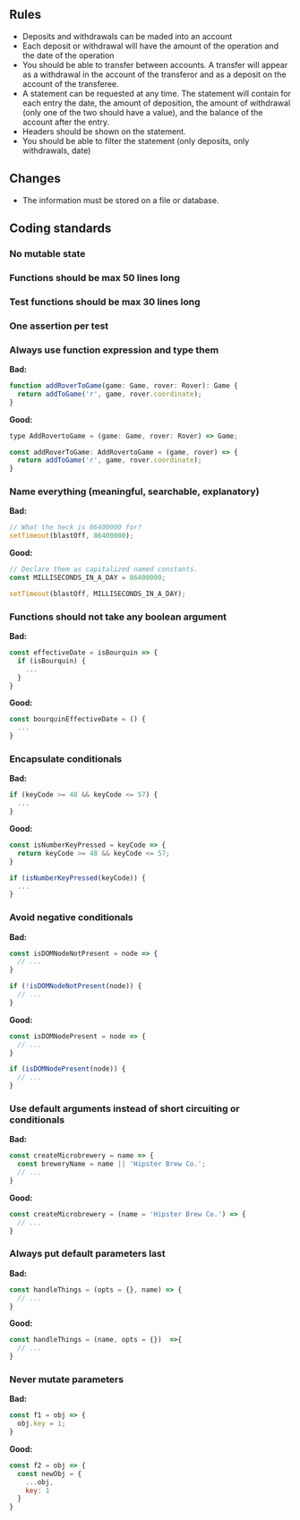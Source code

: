 ## Rules

+ Deposits and withdrawals can be maded into an account
+ Each deposit or withdrawal will have the amount of the operation and the date of the operation
+ You should be able to transfer between accounts. A transfer will appear as a withdrawal in the account of the transferor and as a deposit on the account of the transferee.
+ A statement can be requested at any time. The statement will contain for each entry the date, the amount of deposition, the amount of withdrawal (only one of the two should have a value), and the balance of the account after the entry.
+ Headers should be shown on the statement.
+ You should be able to filter the statement (only deposits, only withdrawals, date)

## Changes

+ The information must be stored on a file or database.

## Coding standards

### No mutable state

### Functions should be max 50 lines long

### Test functions should be max 30 lines long

### One assertion per test

### Always use function expression and type them

**Bad:**
```javascript
function addRoverToGame(game: Game, rover: Rover): Game {
  return addToGame('r', game, rover.coordinate);
}
```

**Good:**
```javascript
type AddRovertoGame = (game: Game, rover: Rover) => Game;

const addRoverToGame: AddRovertoGame = (game, rover) => {
  return addToGame('r', game, rover.coordinate);
}
```

### Name everything (meaningful, searchable, explanatory)

**Bad:**
```javascript
// What the heck is 86400000 for?
setTimeout(blastOff, 86400000);
```

**Good:**
```javascript
// Declare them as capitalized named constants.
const MILLISECONDS_IN_A_DAY = 86400000;

setTimeout(blastOff, MILLISECONDS_IN_A_DAY);
```

### Functions should not take any boolean argument

**Bad:**
```javascript
const effectiveDate = isBourquin => {
  if (isBourquin) {
    ...
  }
}
```

**Good:**
```javascript
const bourquinEffectiveDate = () {
  ...
}
```

### Encapsulate conditionals

**Bad:**
```javascript
if (keyCode >= 48 && keyCode <= 57) {
  ...
}
```

**Good:**
```javascript
const isNumberKeyPressed = keyCode => {
  return keyCode >= 48 && keyCode <= 57;
}

if (isNumberKeyPressed(keyCode)) {
  ...
}
```

### Avoid negative conditionals

**Bad:**
```javascript
const isDOMNodeNotPresent = node => {
  // ...
}

if (!isDOMNodeNotPresent(node)) {
  // ...
}
```

**Good:**
```javascript
const isDOMNodePresent = node => {
  // ...
}

if (isDOMNodePresent(node)) {
  // ...
}
```

### Use default arguments instead of short circuiting or conditionals

**Bad:**
```javascript
const createMicrobrewery = name => {
  const breweryName = name || 'Hipster Brew Co.';
  // ...
}
```

**Good:**
```javascript
const createMicrobrewery = (name = 'Hipster Brew Co.') => {
  // ...
}
```

### Always put default parameters last

**Bad:**
```javascript
const handleThings = (opts = {}, name) => {
  // ...
}
```

**Good:**
```javascript
const handleThings = (name, opts = {})  =>{
  // ...
}
```

### Never mutate parameters

**Bad:**
```javascript
const f1 = obj => {
  obj.key = 1;
}
```

**Good:**
```javascript
const f2 = obj => {
  const newObj = {
    ...obj,
    key: 1
  }
}
```